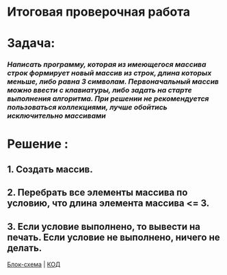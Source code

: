 
# **Итоговая проверочная работа**

# Задача: 
### _Написать программу, которая из имеющегося массива строк формирует новый массив из строк, длина которых меньше, либо равна 3 символам. Первоначальный массив можно ввести с клавиатуры, либо задать на старте выполнения алгоритма. При решении не рекомендуется пользоваться коллекциями, лучше обойтись исключительно массивами_

# Решение :
## 1. Создать массив.
## 2. Перебрать все элементы массива по условию, что длина элемента массива <= 3.
## 3. Если условие выполнено, то вывести на печать. Если условие не выполнено, ничего не делать.

[Блок-схема](DZ/digram.drawio.png) | [КОД](DZ/Program.cs)
